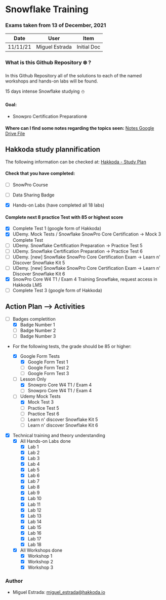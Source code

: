 # Snowflake Training

### Exams taken from 13 of December, 2021
| Date     | User           | Item        |
| -------- | -------------- | ----------- |
| 11/11/21 | Miguel Estrada | Initial Doc |


### What is this Github Repository :snowflake: ?

In this Github Repository all of the solutions to each of the named workshops and hands-on labs will be found.

15 days intense Snowflake studying :snowman:

#### Goal:

- Snowpro Certification Preparation:snowflake:


**Where can I find some notes regarding the topics seen:** [Notes Google Drive File](https://docs.google.com/document/d/162gV1g6Q9Sh7hvuc6Ji333HJc_IUs8Al03oEo9RLUgI/edit?usp=sharing)


## Hakkoda study plannification

The following information can be checked at: [Hakkoda - Study Plan](https://hakkoda.atlassian.net/wiki/spaces/OPERATIONS/pages/164203/Hakkoda+-+New+Hire+Onboarding+Process)

#### Check that you have completed:

- [ ] SnowPro Course
- [ ] Data Sharing Badge
- [x] Hands-on Labs (have completed all 18 labs)


#### Complete next 8 practice Test with 85 or highest score

- [x] Complete Test 1 (google form of Hakkoda)
- [x] UDemy. Mock Tests / Snowflake SnowPro Core Certification → Mock 3 Complete Test
- [ ] UDemy. Snowflake Certification Preparation → Practice Test 5
- [ ] UDemy. Snowflake Certification Preparation → Practice Test 6
- [ ] UDemy. [new] Snowflake SnowPro Core Certification Exam → Learn n' Discover Snowflake Kit 5
- [ ] UDemy. [new] Snowflake SnowPro Core Certification Exam → Learn n' Discover Snowflake Kit 6
- [x] SnowPro Core W4 T1 / Exam 4 Training Snowflake, request access in Hakkoda LMS
- [ ] Complete Test 3 (google form of Hakkoda)

## Action Plan --> Activities

- [ ] Badges completition
  - [x] Badge Number 1
  - [ ] Badge Number 2
  - [ ] Badge Number 3

- For the following tests, the grade should be 85 or higher:

  - [x] Google Form Tests
    - [x] Google Form Test 1
    - [ ] Google Form Test 2
    - [ ] Google Form Test 3

  - [ ] Lesson Only
    - [x] Snowpro Core W4 T1 / Exam 4
    - [ ] Snowpro Core W4 T1 / Exam 4

  - [ ] Udemy Mock Tests
    - [x] Mock Test 3
    - [ ] Practice Test 5 
    - [ ] Practice Test 6
    - [ ] Learn n' discover Snowflake Kit 5
    - [ ] Learn n' discover Snowflake Kit 6

- [x] Technical training and theory understanding
  - [x] All Hands-on Labs done
    - [x] Lab 1
    - [x] Lab 2
    - [x] Lab 3
    - [x] Lab 4
    - [x] Lab 5
    - [x] Lab 6
    - [x] Lab 7
    - [x] Lab 8
    - [x] Lab 9
    - [x] Lab 10
    - [x] Lab 11
    - [x] Lab 12
    - [x] Lab 13
    - [x] Lab 14
    - [x] Lab 15
    - [x] Lab 16
    - [x] Lab 17
    - [x] Lab 18

  - [x] All Workshops done
    - [x] Workshop 1
    - [x] Workshop 2
    - [x] Workshop 3

### Author

- Miguel Estrada: [miguel_estrada@hakkoda.io](mailto:miguel_estrada@hakkoda.io)